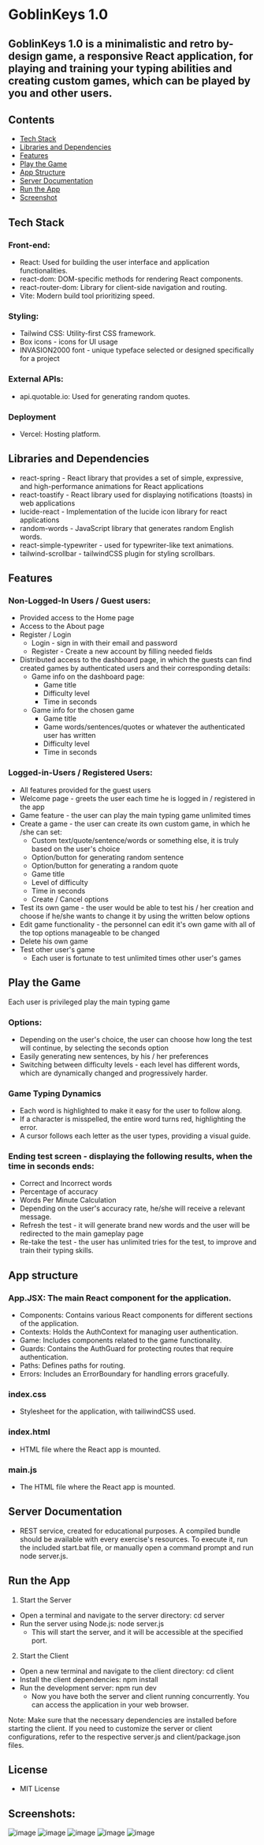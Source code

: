 # GoblinKeys 1.0

## GoblinKeys 1.0 is a minimalistic and retro by-design game, a responsive React application, for playing and training your typing abilities and creating custom games, which can be played by you and other users.

## Contents
- [Tech Stack](#Tech-Stack)
- [Libraries and Dependencies](#Libraries-and-Dependencies)
- [Features](#Features)
- [Play the Game](#Play-the-Game) 
- [App Structure](#App-Structure)  
- [Server Documentation](#Server-Documentation) 
- [Run the App](#Run-the-App) 
- [Screenshot](#Screenshots) 

## Tech Stack
### Front-end:
  - React: Used for building the user interface and application functionalities.
  - react-dom: DOM-specific methods for rendering React components.
  - react-router-dom: Library for client-side navigation and routing.
  - Vite: Modern build tool prioritizing speed.
### Styling:
  - Tailwind CSS: Utility-first CSS framework.
  - Box icons - icons for UI usage
  - INVASION2000 font - unique typeface selected or designed specifically for a project
### External APIs:
  - api.quotable.io: Used for generating random quotes.
### Deployment
  - Vercel: Hosting platform.

## Libraries and Dependencies
- react-spring - React library that provides a set of simple, expressive, and high-performance animations for React applications
- react-toastify - React library used for displaying notifications (toasts) in web applications
- lucide-react - Implementation of the lucide icon library for react applications
- random-words - JavaScript library that generates random English words. 
- react-simple-typewriter - used for typewriter-like text animations.
- tailwind-scrollbar - tailwindCSS plugin for styling scrollbars.

## Features
### Non-Logged-In Users / Guest users:
- Provided access to the Home page
- Access to the About page
- Register / Login 
  - Login - sign in with their email and password
  - Register - Create a new account by filling needed fields
- Distributed access to the dashboard page, in which the guests can find created games by authenticated users and their corresponding details:
  - Game info on the dashboard page:
    - Game title
    - Difficulty level
    - Time in seconds
  - Game info for the chosen game 
    - Game title
    - Game words/sentences/quotes or whatever the authenticated user has written
    - Difficulty level
    - Time in seconds

### Logged-in-Users / Registered Users:
- All features provided for the guest users
- Welcome page - greets the user each time he is logged in / registered in the app
- Game feature - the user can play the main typing game unlimited times
- Create a game - the user can create its own custom game, in which he /she can set:
  - Custom text/quote/sentence/words or something else, it is truly based on the user's choice
  - Option/button for generating random sentence
  - Option/button for generating a random quote
  - Game title
  - Level of difficulty
  - Time in seconds
  - Create / Cancel options
- Test its own game - the user would be able to test his / her creation and choose if he/she wants to change it by using the written below options
- Edit game functionality - the personnel can edit it's own game with all of the top options manageable to be changed
- Delete his own game
- Test other user's game
  - Each user is fortunate to test unlimited times other user's games


## Play the Game
Each user is privileged play the main typing game 
### Options:
  - Depending on the user's choice, the user can choose how long the test will continue, by selecting the seconds option
  - Easily generating new sentences, by his / her preferences
  - Switching between difficulty levels - each level has different words, which are dynamically changed and progressively harder.
### Game Typing Dynamics
  - Each word is highlighted to make it easy for the user to follow along.
  - If a character is misspelled, the entire word turns red, highlighting the error.
  - A cursor follows each letter as the user types, providing a visual guide.
    
### Ending test screen - displaying the following results, when the time in seconds ends:
  - Correct and Incorrect words
  - Percentage of accuracy
  - Words Per Minute Calculation
  - Depending on the user's accuracy rate, he/she will receive a relevant message.
  - Refresh the test - it will generate brand new words and the user will be redirected to the main gameplay page
  - Re-take the test - the user has unlimited tries for the test, to improve and train their typing skills.

## App structure
### App.JSX: The main React component for the application.
 - Components: Contains various React components for different sections of the application.
 - Contexts: Holds the AuthContext for managing user authentication.
 - Game: Includes components related to the game functionality.
 - Guards: Contains the AuthGuard for protecting routes that require authentication.
 - Paths: Defines paths for routing.
 - Errors: Includes an ErrorBoundary for handling errors gracefully.
### index.css
- Stylesheet for the application, with tailiwindCSS used.
### index.html
- HTML file where the React app is mounted.
### main.js
- The HTML file where the React app is mounted.

## Server Documentation
- REST service, created for educational purposes. A compiled bundle should be available with every exercise's resources. To execute it, run the included start.bat file, or manually open a command prompt and run node server.js.

## Run the App
1. Start the Server
- Open a terminal and navigate to the server directory:
cd server
- Run the server using Node.js:
node server.js
  - This will start the server, and it will be accessible at the specified port.

2.  Start the Client
- Open a new terminal and navigate to the client directory:
cd client
- Install the client dependencies:
npm install
- Run the development server:
npm run dev
  - Now you have both the server and client running concurrently. You can access the application in your web browser.

Note:
Make sure that the necessary dependencies are installed before starting the client.
If you need to customize the server or client configurations, refer to the respective server.js and client/package.json files.

## License
- MIT License

## Screenshots:
![image](https://github.com/boyandmtrv/Clik/assets/122356573/d2ac86c0-8675-4074-8b0f-91d23ce243b7)
![image](https://github.com/boyandmtrv/Clik/assets/122356573/fbc350e3-7507-4ec1-9767-8ddacce12dda)
![image](https://github.com/boyandmtrv/Clik/assets/122356573/8a635781-332d-4e0b-b0f4-40f8b9a08538)
![image](https://github.com/boyandmtrv/Clik/assets/122356573/b42651cc-9bfc-40f0-b510-3a6c7b685578)
![image](https://github.com/boyandmtrv/Clik/assets/122356573/26e8fd11-85e6-4f0f-a103-503c417fc7cf)






